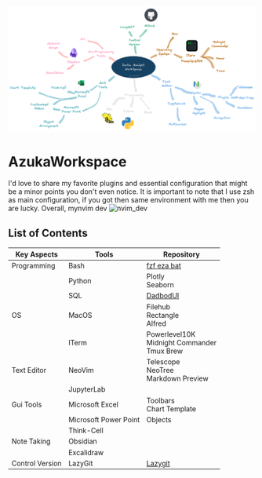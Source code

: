 ![image!](pict/readme_githup_workspace.excalidraw.png)

# AzukaWorkspace

I'd love to share my favorite plugins and essential configuration that might be a minor points you don't even notice. It is important to note that I use zsh as main configuration, if you got then same environment with me then you are lucky.
Overall, mynvim dev ![nvim_dev](https://github.com/azuka31/AzukaNVIM)

## List of Contents

| Key Aspects     | Tools                 | Repository                                                             |
|-----------------|-----------------------|------------------------------------------------------------------------|
| Programming     | Bash                  | [fzf eza bat](contents/bash/fzf_bat_eza_development.md)                |
|                 | Python                | Plotly<br>Seaborn                                                      |
|                 | SQL                   | [DadbodUI](https://github.com/tpope/vim-dadbod)                        |
| OS              | MacOS                 | Filehub<br>Rectangle<br>Alfred                                         |
|                 | ITerm                 | Powerlevel10K<br>Midnight Commander<br>Tmux Brew                       |
| Text Editor     | NeoVim                | Telescope<br>NeoTree<br>Markdown Preview                               |
|                 | JupyterLab            |                                                                        |
| Gui Tools       | Microsoft Excel       | Toolbars<br>Chart Template                                             |
|                 | Microsoft Power Point | Objects                                                                |
|                 | Think-Cell            |                                                                        |
| Note Taking     | Obsidian              |                                                                        |
|                 | Excalidraw            |                                                                        |
| Control Version | LazyGit               | [Lazygit](https://github.com/jesseduffield/lazygit?tab=readme-ov-file) |

